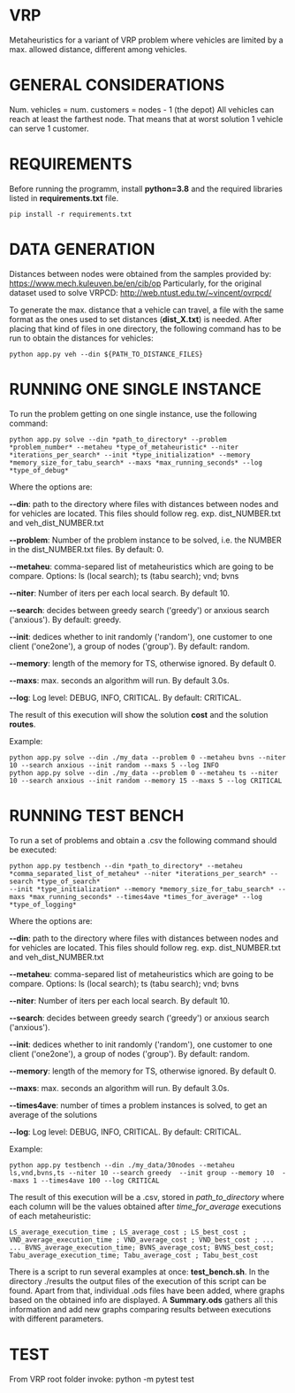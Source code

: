 # VRP
Metaheuristics for a variant of VRP problem where vehicles are limited by a max. allowed distance, different among vehicles.

# GENERAL CONSIDERATIONS
Num. vehicles = num. customers = nodes - 1 (the depot)
All vehicles can reach at least the farthest node. That means that at worst solution 1 vehicle can serve 1 customer.

# REQUIREMENTS
Before running the programm, install **python=3.8** and the required libraries listed in **requirements.txt** file.
~~~
pip install -r requirements.txt
~~~

# DATA GENERATION
Distances between nodes were obtained from the samples provided by: https://www.mech.kuleuven.be/en/cib/op
Particularly, for the original dataset used to solve VRPCD: http://web.ntust.edu.tw/~vincent/ovrpcd/

To generate the max. distance that a vehicle can travel, a file with the same format as the ones used to set distances (**dist_X.txt**) is needed.
After placing that kind of files in one directory, the following command has to be run to obtain the distances for vehicles:
~~~
python app.py veh --din ${PATH_TO_DISTANCE_FILES}
~~~

# RUNNING ONE SINGLE INSTANCE
To run the problem getting on one single instance, use the following command:
~~~
python app.py solve --din *path_to_directory* --problem *problem_number* --metaheu *type_of_metaheuristic* --niter *iterations_per_search* --init *type_initialization* --memory *memory_size_for_tabu_search* --maxs *max_running_seconds* --log *type_of_debug*
~~~
Where the options are:

**--din**: path to the directory where files with distances between nodes and for vehicles are located. This files should follow reg. exp. dist_NUMBER.txt and veh_dist_NUMBER.txt

**--problem**: Number of the problem instance to be solved, i.e. the NUMBER in the dist_NUMBER.txt files. By default: 0.

**--metaheu**: comma-separed list of metaheuristics which are going to be compare. Options: ls (local search); ts (tabu search); vnd; bvns

**--niter**: Number of iters per each local search. By default 10.

**--search**: decides between greedy search ('greedy') or anxious search ('anxious'). By default: greedy.

**--init**: dedices whether to init randomly ('random'), one customer to one client ('one2one'), a group of nodes ('group'). By default: random.

**--memory**: length of the memory for TS, otherwise ignored. By default 0.

**--maxs**: max. seconds an algorithm will run. By default 3.0s.

**--log**: Log level: DEBUG, INFO, CRITICAL. By default: CRITICAL.


The result of this execution will show the solution **cost** and the solution **routes**.

Example:
~~~
python app.py solve --din ./my_data --problem 0 --metaheu bvns --niter 10 --search anxious --init random --maxs 5 --log INFO
python app.py solve --din ./my_data --problem 0 --metaheu ts --niter 10 --search anxious --init random --memory 15 --maxs 5 --log CRITICAL
~~~

# RUNNING TEST BENCH
To run a set of problems and obtain a .csv the following command should be executed:
~~~
python app.py testbench --din *path_to_directory* --metaheu *comma_separated_list_of_metaheu* --niter *iterations_per_search* --search *type_of_search*
--init *type_initialization* --memory *memory_size_for_tabu_search* --maxs *max_running_seconds* --times4ave *times_for_average* --log *type_of_logging*
~~~
Where the options are:

**--din**: path to the directory where files with distances between nodes and for vehicles are located. This files should follow reg. exp. dist_NUMBER.txt and veh_dist_NUMBER.txt

**--metaheu**: comma-separed list of metaheuristics which are going to be compare. Options: ls (local search); ts (tabu search); vnd; bvns

**--niter**: Number of iters per each local search. By default 10.

**--search**: decides between greedy search ('greedy') or anxious search ('anxious').

**--init**: dedices whether to init randomly ('random'), one customer to one client ('one2one'), a group of nodes ('group'). By default: random.

**--memory**: length of the memory for TS, otherwise ignored. By default 0.

**--maxs**: max. seconds an algorithm will run. By default 3.0s.

**--times4ave**: number of times a problem instances is solved, to get an average of the solutions

**--log**: Log level: DEBUG, INFO, CRITICAL. By default: CRITICAL.



Example:
~~~
python app.py testbench --din ./my_data/30nodes --metaheu ls,vnd,bvns,ts --niter 10 --search greedy  --init group --memory 10  --maxs 1 --times4ave 100 --log CRITICAL
~~~

The result of this execution will be a .csv, stored in *path_to_directory* where each column will be the values obtained after *time_for_average* executions of each metaheuristic:
~~~
LS_average_execution_time ; LS_average_cost ; LS_best_cost ; VND_average_execution_time ; VND_average_cost ; VND_best_cost ; ...
... BVNS_average_execution_time; BVNS_average_cost; BVNS_best_cost; Tabu_average_execution_time; Tabu_average_cost ; Tabu_best_cost 
~~~

There is a script to run several examples at once: **test_bench.sh**. In the directory ./results the output files of the execution of this script can be found. Apart from that, individual .ods files have been added, where graphs based on the obtained info are displayed. A **Summary.ods** gathers all this information and add new graphs comparing results between executions with different parameters.

# TEST
From VRP root folder invoke:
python -m pytest test
